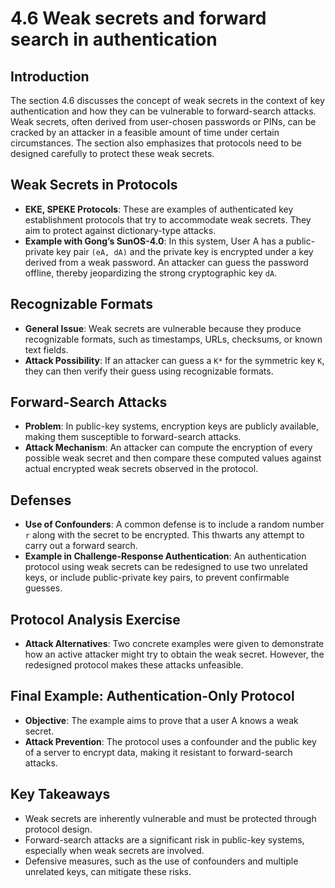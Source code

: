 # 4.6 Weak secrets and forward search in authentication

## Introduction
The section 4.6 discusses the concept of weak secrets in the context of key authentication and how they can be vulnerable to forward-search attacks. Weak secrets, often derived from user-chosen passwords or PINs, can be cracked by an attacker in a feasible amount of time under certain circumstances. The section also emphasizes that protocols need to be designed carefully to protect these weak secrets.

## Weak Secrets in Protocols
- **EKE, SPEKE Protocols**: These are examples of authenticated key establishment protocols that try to accommodate weak secrets. They aim to protect against dictionary-type attacks.
- **Example with Gong’s SunOS-4.0**: In this system, User A has a public-private key pair `(eA, dA)` and the private key is encrypted under a key derived from a weak password. An attacker can guess the password offline, thereby jeopardizing the strong cryptographic key `dA`.

## Recognizable Formats
- **General Issue**: Weak secrets are vulnerable because they produce recognizable formats, such as timestamps, URLs, checksums, or known text fields.
- **Attack Possibility**: If an attacker can guess a `K*` for the symmetric key `K`, they can then verify their guess using recognizable formats.

## Forward-Search Attacks
- **Problem**: In public-key systems, encryption keys are publicly available, making them susceptible to forward-search attacks.
- **Attack Mechanism**: An attacker can compute the encryption of every possible weak secret and then compare these computed values against actual encrypted weak secrets observed in the protocol.

## Defenses
- **Use of Confounders**: A common defense is to include a random number `r` along with the secret to be encrypted. This thwarts any attempt to carry out a forward search.
- **Example in Challenge-Response Authentication**: An authentication protocol using weak secrets can be redesigned to use two unrelated keys, or include public-private key pairs, to prevent confirmable guesses.

## Protocol Analysis Exercise
- **Attack Alternatives**: Two concrete examples were given to demonstrate how an active attacker might try to obtain the weak secret. However, the redesigned protocol makes these attacks unfeasible.

## Final Example: Authentication-Only Protocol
- **Objective**: The example aims to prove that a user A knows a weak secret.
- **Attack Prevention**: The protocol uses a confounder and the public key of a server to encrypt data, making it resistant to forward-search attacks.

## Key Takeaways
- Weak secrets are inherently vulnerable and must be protected through protocol design.
- Forward-search attacks are a significant risk in public-key systems, especially when weak secrets are involved.
- Defensive measures, such as the use of confounders and multiple unrelated keys, can mitigate these risks.
